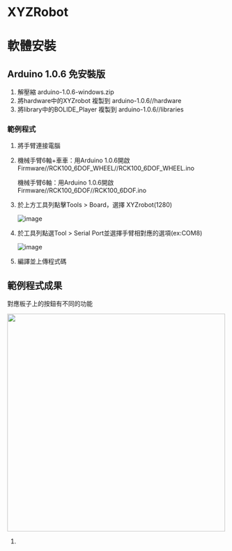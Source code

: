 # XYZRobot
# 軟體安裝

## Arduino 1.0.6 免安裝版
1. 解壓縮 arduino-1.0.6-windows.zip
2. 將hardware中的XYZrobot 複製到 arduino-1.0.6//hardware
3. 將library中的BOLIDE_Player 複製到 arduino-1.0.6//libraries

### 範例程式
1. 將手臂連接電腦
2. 機械手臂6軸+車車：用Arduino 1.0.6開啟 Firmware//RCK100_6DOF_WHEEL//RCK100_6DOF_WHEEL.ino

   機械手臂6軸：用Arduino 1.0.6開啟 Firmware//RCK100_6DOF//RCK100_6DOF.ino
3. 於上方工具列點擊Tools > Board，選擇 XYZrobot(1280)

   ![image](https://github.com/AndersonYu7/XYZrobot/assets/95768254/4854dcc5-672f-4b17-b17d-bb3f5ff4229b)
5. 於工具列點選Tool > Serial Port並選擇手臂相對應的選項(ex:COM8)

   ![image](https://github.com/AndersonYu7/XYZrobot/assets/95768254/476af7f2-1aa4-49d3-a942-f90c02c91cdc)

6. 編譯並上傳程式碼

## 範例程式成果
對應板子上的按鈕有不同的功能

<img src="https://github.com/AndersonYu7/XYZrobot/assets/95768254/8ee50be9-1d7f-48eb-8d1f-914ac83975aa" width="500">

1. 




